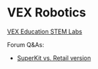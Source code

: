 # VEX Robotics

[VEX Education STEM Labs](https://education.vex.com)

Forum Q&As:
- [SuperKit vs. Retail version](https://www.vexforum.com/t/superkit-vs-retail-version/2528)
